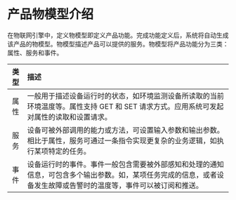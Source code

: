 # 产品物模型介绍

在物联网引擎中，定义物模型即定义产品功能。完成功能定义后，系统将自动生成该产品的物模型。物模型描述产品可以提供的服务。物模型将产品功能分为三类：属性、服务和事件。

| 类型                  | 描述                 |
| :-------------------: | :------------------- |
|属性  | 一般用于描述设备运行时的状态，如环境监测设备所读取的当前环境温度等。属性支持 GET 和 SET 请求方式。应用系统可发起对属性的读取和设置请求。 |
|服务  | 设备可被外部调用的能力或方法，可设置输入参数和输出参数。相比于属性，服务可通过一条指令实现更复杂的业务逻辑，如执行某项特定的任务。 | 
|事件  | 设备运行时的事件。事件一般包含需要被外部感知和处理的通知信息，可包含多个输出参数。如，某项任务完成的信息，或者设备发生故障或告警时的温度等，事件可以被订阅和推送。 | 


